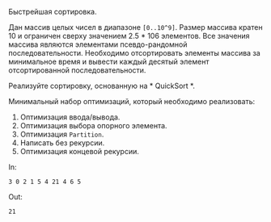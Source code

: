 Быстрейшая сортировка.

Дан массив целых чисел в диапазоне `[0..10^9]`. Размер массива кратен 10 и ограничен сверху значением 2.5 * 106 элементов. Все значения массива являются элементами псевдо-рандомной последовательности. Необходимо отсортировать элементы массива за минимальное время и вывести каждый десятый элемент отсортированной последовательности.

Реализуйте сортировку, основанную на * QuickSort *.

Минимальный набор оптимизаций, который необходимо реализовать:

1. Оптимизация ввода/вывода.
2. Оптимизация выбора опорного элемента.
3. Оптимизация `Partition`.
4. Написать без рекурсии.
5. Оптимизация концевой рекурсии.

In:
```
3 0 2 1 5 4 21 4 6 5
```
Out:
```
21
```
